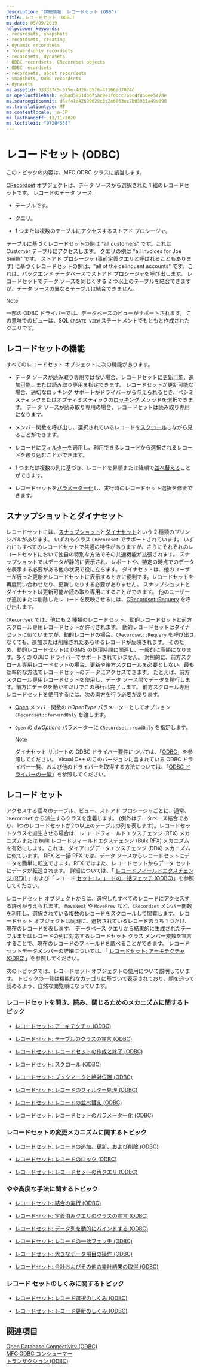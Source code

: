 ```yaml
---
description: '詳細情報: レコードセット (ODBC)'
title: レコードセット (ODBC)
ms.date: 05/09/2019
helpviewer_keywords:
- recordsets, snapshots
- recordsets, creating
- dynamic recordsets
- forward-only recordsets
- recordsets, dynasets
- ODBC recordsets, CRecordset objects
- ODBC recordsets
- recordsets, about recordsets
- snapshots, ODBC recordsets
- dynasets
ms.assetid: 333337c5-575e-4d26-b5f6-47166ad7874d
ms.openlocfilehash: edbad5851db6f5ac9e1fddcc769c4f860ee5478e
ms.sourcegitcommit: d6af41e42699628c3e2e6063ec7b03931a49a098
ms.translationtype: MT
ms.contentlocale: ja-JP
ms.lasthandoff: 12/11/2020
ms.locfileid: "97204538"
---
```

# <a name="recordset-odbc"></a>レコードセット (ODBC)

このトピックの内容は、MFC ODBC クラスに該当します。

[CRecordset](../../mfc/reference/crecordset-class.md) オブジェクトは、データ ソースから選択された 1 組のレコードセットです。 レコードのデータ ソース:

- テーブルです。

- クエリ。

- 1 つまたは複数のテーブルにアクセスするストアド プロシージャ。

テーブルに基づくレコードセットの例は "all customers" です。これは Customer テーブルにアクセスします。 クエリの例は "all invoices for Joe Smith" です。 ストアド プロシージャ (事前定義クエリと呼ばれることもあります) に基づくレコードセットの例は、"all of the delinquent accounts" です。これは、バックエンド データベースでストアド プロシージャを呼び出します。 レコードセットでデータ ソースを同じくする 2 つ以上のテーブルを結合できますが、データ ソースの異なるテーブルは結合できません。

> [!NOTE]
> 一部の ODBC ドライバーでは、データベースのビューがサポートされます。 この意味でのビューは、SQL `CREATE VIEW` ステートメントでもともと作成されたクエリです。

## <a name="recordset-capabilities"></a><a name="_core_recordset_capabilities"></a> レコードセットの機能

すべてのレコードセット オブジェクトに次の機能があります。

- データ ソースが読み取り専用ではない場合、レコードセットに[更新可能](../../data/odbc/recordset-adding-updating-and-deleting-records-odbc.md)、[追加可能](../../data/odbc/recordset-adding-updating-and-deleting-records-odbc.md)、または読み取り専用を指定できます。 レコードセットが更新可能な場合、適切なロッキング サポートがドライバーから与えられるとき、ペシミスティックまたはオプティミスティックの[ロッキング](../../data/odbc/recordset-locking-records-odbc.md) メソッドを選択できます。 データ ソースが読み取り専用の場合、レコードセットは読み取り専用になります。

- メンバー関数を呼び出し、選択されているレコードを[スクロール](../../data/odbc/recordset-scrolling-odbc.md)しながら見ることができます。

- レコードに[フィルター](../../data/odbc/recordset-filtering-records-odbc.md)を適用し、利用できるレコードから選択されるレコードを絞り込むことができます。

- 1 つまたは複数の列に基づき、レコードを昇順または降順で[並べ替える](../../data/odbc/recordset-sorting-records-odbc.md)ことができます。

- レコードセットを[パラメーター化](../../data/odbc/recordset-parameterizing-a-recordset-odbc.md)し、実行時のレコードセット選択を修正できます。

## <a name="snapshots-and-dynasets"></a><a name="_core_snapshots_and_dynasets"></a> スナップショットとダイナセット

レコードセットには、[スナップショット](../../data/odbc/snapshot.md)と[ダイナセット](../../data/odbc/dynaset.md)という 2 種類のプリンシパルがあります。 いずれもクラス `CRecordset` でサポートされています。 いずれにもすべてのレコードセットで共通の特性がありますが、さらにそれぞれのレコードセットにおいて独自の特別な方法でその共通機能が拡張されます。 スナップショットではデータが静的に表示され、レポートや、特定の時点でのデータを表示する必要がある他の状況で役に立ちます。 ダイナセットは、他のユーザーが行った更新をレコードセットに表示するときに便利です。レコードセットを再度問い合わせたり、更新したりする必要がありません。 スナップショットとダイナセットは更新可能か読み取り専用にすることができます。 他のユーザーが追加または削除したレコードを反映させるには、[CRecordset::Requery](../../mfc/reference/crecordset-class.md#requery) を呼び出します。

`CRecordset` では、他にも 2 種類のレコードセット、動的レコードセットと前方スクロール専用レコードセットが許可されます。 動的レコードセットはダイナセットに似ていますが、動的レコードの場合、`CRecordset::Requery` を呼び出さなくても、追加または削除されたあらゆるレコードが反映されます。 そのため、動的レコードセットは DBMS の処理時間に関連し、一般的に高額になります。多くの ODBC ドライバーでサポートされていません。 対照的に、前方スクロール専用レコードセットの場合、更新や後方スクロールを必要としない、最も効率的な方法でレコードセットのデータにアクセスできます。 たとえば、前方スクロール専用レコードセットを使用し、データ ソース間でデータを移行します。前方にデータを動かすだけでこの移行は完了します。 前方スクロール専用レコードセットを使用するには、次の両方を行う必要があります。

- [Open](../../mfc/reference/crecordset-class.md#open) メンバー関数の *nOpenType* パラメーターとしてオプション `CRecordset::forwardOnly` を渡します。

- `Open` の *dwOptions* パラメーターに `CRecordset::readOnly` を指定します。

    > [!NOTE]
    >  ダイナセット サポートの ODBC ドライバー要件については、「[ODBC](../../data/odbc/odbc-basics.md)」を参照してください。 Visual C++ のこのバージョンに含まれている ODBC ドライバー一覧、および他のドライバーを取得する方法については、「[ODBC ドライバーの一覧](../../data/odbc/odbc-driver-list.md)」を参照してください。

## <a name="your-recordsets"></a><a name="_core_your_recordsets"></a> レコード セット

アクセスする個々のテーブル、ビュー、ストアド プロシージャごとに、通常、`CRecordset` から派生するクラスを定義します。 (例外はデータベース結合であり、1つのレコードセットが2つ以上のテーブルの列を表します)。レコードセットクラスを派生させる場合は、レコードフィールドエクスチェンジ (RFX) メカニズムまたは bulk レコードフィールドエクスチェンジ (Bulk RFX) メカニズムを有効にします。これは、ダイアログデータエクスチェンジ (DDX) メカニズムに似ています。 RFX と一括 RFX では、データ ソースからレコードセットにデータを簡単に転送できます。RFX ではまた、レコードセットからデータ セットにデータが転送されます。 詳細については、「 [レコードフィールドエクスチェンジ (RFX)](../../data/odbc/record-field-exchange-rfx.md) 」および「レコード [セット: レコードの一括フェッチ (ODBC)](../../data/odbc/recordset-fetching-records-in-bulk-odbc.md)」を参照してください。

レコードセット オブジェクトからは、選択したすべてのレコードにアクセスする許可が与えられます。 `MoveNext` や `MovePrev` など、`CRecordset` メンバー関数を利用し、選択されている複数のレコードをスクロールして閲覧します。 レコードセット オブジェクトは同時に、選択されているレコードのうち 1 つだけ、現在のレコードを表します。 データベース クエリから結果的に生成されたテーブルまたはレコードの列に対応するレコードセット クラス メンバー変数を宣言することで、現在のレコードのフィールドを調べることができます。 レコードセットデータメンバーの詳細については、「 [レコードセット: アーキテクチャ (ODBC)](../../data/odbc/recordset-architecture-odbc.md)」を参照してください。

次のトピックでは、レコードセット オブジェクトの使用について説明しています。 トピックの一覧は機能的なカテゴリに基づいて表示されており、順を追って読めるよう、自然な閲覧順になっています。

### <a name="topics-about-the-mechanics-of-opening-reading-and-closing-recordsets"></a>レコードセットを開き、読み、閉じるためのメカニズムに関するトピック

- [レコードセット: アーキテクチャ (ODBC)](../../data/odbc/recordset-architecture-odbc.md)

- [レコードセット: テーブルのクラスの宣言 (ODBC)](../../data/odbc/recordset-declaring-a-class-for-a-table-odbc.md)

- [レコードセット: レコードセットの作成と終了 (ODBC)](../../data/odbc/recordset-creating-and-closing-recordsets-odbc.md)

- [レコードセット: スクロール (ODBC)](../../data/odbc/recordset-scrolling-odbc.md)

- [レコードセット: ブックマークと絶対位置 (ODBC)](../../data/odbc/recordset-bookmarks-and-absolute-positions-odbc.md)

- [レコードセット: レコードのフィルター処理 (ODBC)](../../data/odbc/recordset-filtering-records-odbc.md)

- [レコードセット: レコードの並べ替え (ODBC)](../../data/odbc/recordset-sorting-records-odbc.md)

- [レコードセット: レコードセットのパラメーター化 (ODBC)](../../data/odbc/recordset-parameterizing-a-recordset-odbc.md)

### <a name="topics-about-the-mechanics-of-modifying-recordsets"></a>レコードセットの変更メカニズムに関するトピック

- [レコードセット: レコードの追加、更新、および削除 (ODBC)](../../data/odbc/recordset-adding-updating-and-deleting-records-odbc.md)

- [レコードセット: レコードのロック (ODBC)](../../data/odbc/recordset-locking-records-odbc.md)

- [レコードセット: レコードセットの再クエリ (ODBC)](../../data/odbc/recordset-requerying-a-recordset-odbc.md)

### <a name="topics-about-somewhat-more-advanced-techniques"></a>やや高度な手法に関するトピック

- [レコードセット: 結合の実行 (ODBC)](../../data/odbc/recordset-performing-a-join-odbc.md)

- [レコードセット: 定義済みクエリのクラスの宣言 (ODBC)](../../data/odbc/recordset-declaring-a-class-for-a-predefined-query-odbc.md)

- [レコードセット: データ列を動的にバインドする (ODBC)](../../data/odbc/recordset-dynamically-binding-data-columns-odbc.md)

- [レコードセット: レコードの一括フェッチ (ODBC)](../../data/odbc/recordset-fetching-records-in-bulk-odbc.md)

- [レコードセット: 大きなデータ項目の操作 (ODBC)](../../data/odbc/recordset-working-with-large-data-items-odbc.md)

- [レコードセット: 合計およびその他の集計結果の取得 (ODBC)](../../data/odbc/recordset-obtaining-sums-and-other-aggregate-results-odbc.md)

### <a name="topics-about-how-recordsets-work"></a>レコード セットのしくみに関するトピック

- [レコードセット: レコード選択のしくみ (ODBC)](../../data/odbc/recordset-how-recordsets-select-records-odbc.md)

- [レコードセット: レコード更新のしくみ (ODBC)](../../data/odbc/recordset-how-recordsets-update-records-odbc.md)

## <a name="see-also"></a>関連項目

[Open Database Connectivity (ODBC)](../../data/odbc/open-database-connectivity-odbc.md)<br/>
[MFC ODBC コンシューマー](../../mfc/reference/adding-an-mfc-odbc-consumer.md)<br/>
[トランザクション (ODBC)](../../data/odbc/transaction-odbc.md)
